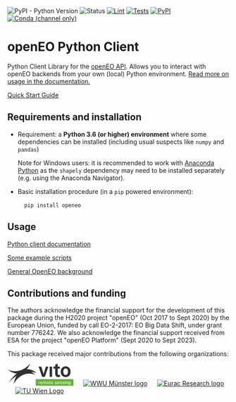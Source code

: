 
![PyPI - Python Version](https://img.shields.io/pypi/pyversions/openeo)
![Status](https://img.shields.io/pypi/status/openeo)
[![Lint](https://github.com/Open-EO/openeo-python-client/actions/workflows/lint.yml/badge.svg?branch=master)](https://github.com/Open-EO/openeo-python-client/actions/workflows/lint.yml)
[![Tests](https://github.com/Open-EO/openeo-python-client/actions/workflows/unittests.yml/badge.svg?branch=master)](https://github.com/Open-EO/openeo-python-client/actions/workflows/unittests.yml)
[![PyPI](https://img.shields.io/pypi/v/openeo)](https://pypi.org/project/openeo/)
[![Conda (channel only)](https://img.shields.io/conda/vn/conda-forge/openeo)](https://anaconda.org/conda-forge/openeo)




# openEO Python Client

Python Client Library for the [openEO API](https://github.com/Open-EO/openeo-api).
Allows you to interact with openEO backends from your own (local) Python environment.
[Read more on usage in the documentation.](https://open-eo.github.io/openeo-python-client/)

[Quick Start Guide](https://openeo.org/documentation/1.0/python/#installation)


## Requirements and installation

* Requirement: a **Python 3.6 (or higher) environment**
    where some dependencies can be installed
    (including usual suspects like `numpy` and `pandas`)

    Note for Windows users: it is recommended to work with
    [Anaconda Python](https://www.anaconda.com/products/individual)
    as the `shapely` dependency may need to be installed separately
    (e.g. using the Anaconda Navigator).

* Basic installation procedure (in a `pip` powered environment):

        pip install openeo


## Usage

[Python client documentation](https://open-eo.github.io/openeo-python-client/)

[Some example scripts](https://github.com/Open-EO/openeo-python-client/blob/master/examples)

[General OpenEO background](https://open-eo.github.io/openeo-api/)



## Contributions and funding

The authors acknowledge the financial support for the development of this package
during the H2020 project "openEO" (Oct 2017 to Sept 2020) by the European Union, funded by call EO-2-2017: EO Big Data Shift, under grant number 776242.
We also acknowledge the financial support received from ESA for the project "openEO Platform" (Sept 2020 to Sept 2023).

This package received major contributions from the following organizations:

[<img src="https://raw.githubusercontent.com/Open-EO/openeo-python-client/master/docs/_static/images/vito-logo.png" alt="VITO Remote Sensing logo" title="VITO Remote Sensing" height="50">](https://remotesensing.vito.be/) &emsp;
[<img src="https://www.uni-muenster.de/imperia/md/images/allgemein/farbunabhaengig/wwu.svg" alt="WWU Münster logo" title="University of Münster" height="50">](https://www.uni-muenster.de/) &emsp;
[<img src="https://upload.wikimedia.org/wikipedia/commons/9/9b/Eurac_Research_-_logo.png" alt="Eurac Research logo" title="Eurac Research" height="50">](https://www.eurac.edu/) &emsp;
[<img src="https://upload.wikimedia.org/wikipedia/commons/e/e5/TU_Signet_CMYK.svg" alt="TU Wien Logo" title="Technische Universität Wien" height="50">](https://www.tuwien.at/) &emsp;

